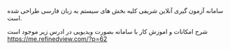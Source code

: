 سامانه آزمون گیری آنلاین شریفی
کلیه بخش های سیستم به زبان فارسی طراحی شده است. 

شرح امکانات و اموزش کار با سامانه بصورت ویدیویی در ادرس زیر موجود است
https://me.refinedview.com/?p=62
